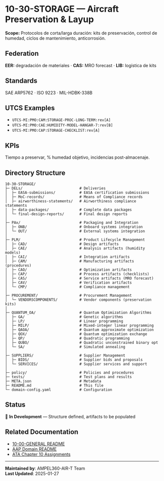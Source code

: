 # 10-30-STORAGE — Aircraft Preservation & Layup

**Scope:** Protocolos de corta/larga duración: kits de preservación, control de humedad, ciclos de mantenimiento, anticorrosión.

## Federation

**EER:** degradación de materiales · **CAS:** MRO forecast · **LIB:** logística de kits

## Standards

SAE ARP5762 · ISO 9223 · MIL-HDBK-338B

## UTCS Examples

- `UTCS-MI:PMO:CAM:STORAGE-PROC-LONG-TERM:rev[A]`
- `UTCS-MI:PMO:CAE:HUMIDITY-MODEL-HANGAR-7:rev[B]`
- `UTCS-MI:PMO:CAP:STORAGE-CHECKLIST:rev[A]`

## KPIs

Tiempo a preservar, % humedad objetivo, incidencias post-almacenaje.

## Directory Structure

```
10-30-STORAGE/
├─ DELs/                          # Deliveries
│  ├─ EASA-submissions/           # EASA certification submissions
│  ├─ MoC-records/                # Means of Compliance records
│  ├─ airworthiness-statements/   # Airworthiness compliance statements
│  ├─ data-packages/              # Complete data packages
│  └─ final-design-reports/       # Final design reports
│
├─ PAx/                           # Packaging and Integration
│  ├─ ONB/                        # Onboard systems integration
│  └─ OUT/                        # External systems integration
│
├─ PLM/                           # Product Lifecycle Management
│  ├─ CAD/                        # Design artifacts
│  ├─ CAE/                        # Analysis artifacts (humidity models)
│  ├─ CAI/                        # Integration artifacts
│  ├─ CAM/                        # Manufacturing artifacts (procedures)
│  ├─ CAO/                        # Optimization artifacts
│  ├─ CAP/                        # Process artifacts (checklists)
│  ├─ CAS/                        # Service artifacts (MRO forecast)
│  ├─ CAV/                        # Verification artifacts
│  └─ CMP/                        # Compliance management
│
├─ PROCUREMENT/                   # Procurement Management
│  └─ VENDORSCOMPONENTS/          # Vendor components (preservation kits)
│
├─ QUANTUM_OA/                    # Quantum Optimization Algorithms
│  ├─ GA/                         # Genetic algorithms
│  ├─ LP/                         # Linear programming
│  ├─ MILP/                       # Mixed-integer linear programming
│  ├─ QAOA/                       # Quantum approximate optimization
│  ├─ QOX/                        # Quantum optimization exchange
│  ├─ QP/                         # Quadratic programming
│  ├─ QUBO/                       # Quadratic unconstrained binary opt
│  └─ SA/                         # Simulated annealing
│
├─ SUPPLIERS/                     # Supplier Management
│  ├─ BIDS/                       # Supplier bids and proposals
│  └─ SERVICES/                   # Supplier services and support
│
├─ policy/                        # Policies and procedures
├─ tests/                         # Test plans and results
├─ META.json                      # Metadata
├─ README.md                      # This file
└─ domain-config.yaml             # Configuration
```

## Status

🚧 **In Development** — Structure defined, artifacts to be populated

## Related Documentation

- [10-00-GENERAL README](../10-00-GENERAL/README.md)
- [AAP Domain README](../../../README.md)
- [ATA Chapter 10 Assignments](../../../../../../1-DIMENSIONS/CANONICAL-TAXONOMY/ata-chapters.csv)

---

**Maintained by**: AMPEL360-AIR-T Team  
**Last Updated**: 2025-01-27
